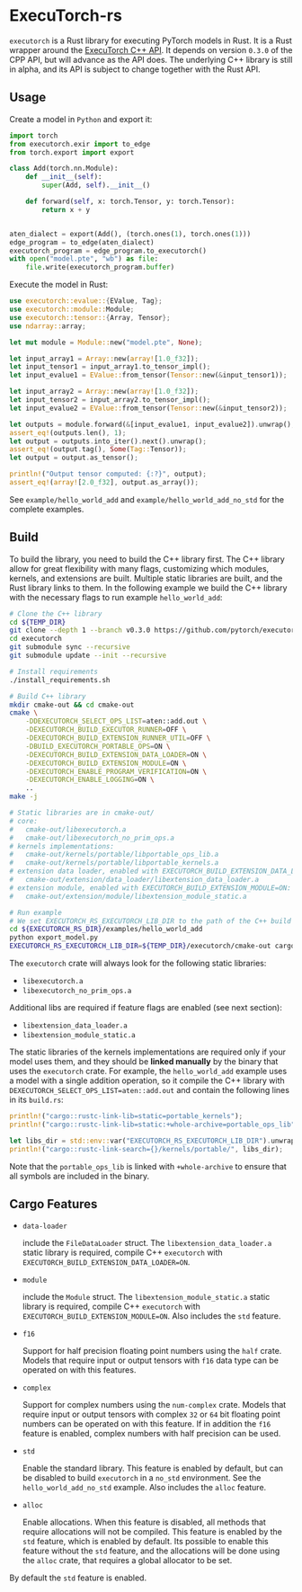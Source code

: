 # ExecuTorch-rs

`executorch` is a Rust library for executing PyTorch models in Rust.
It is a Rust wrapper around the [ExecuTorch C++ API](https://pytorch.org/executorch).
It depends on version `0.3.0` of the CPP API, but will advance as the API does.
The underlying C++ library is still in alpha, and its API is subject to change together with the Rust API.

## Usage
Create a model in `Python` and export it:
```python
import torch
from executorch.exir import to_edge
from torch.export import export

class Add(torch.nn.Module):
    def __init__(self):
        super(Add, self).__init__()

    def forward(self, x: torch.Tensor, y: torch.Tensor):
        return x + y


aten_dialect = export(Add(), (torch.ones(1), torch.ones(1)))
edge_program = to_edge(aten_dialect)
executorch_program = edge_program.to_executorch()
with open("model.pte", "wb") as file:
    file.write(executorch_program.buffer)
```
Execute the model in Rust:
```rust
use executorch::evalue::{EValue, Tag};
use executorch::module::Module;
use executorch::tensor::{Array, Tensor};
use ndarray::array;

let mut module = Module::new("model.pte", None);

let input_array1 = Array::new(array![1.0_f32]);
let input_tensor1 = input_array1.to_tensor_impl();
let input_evalue1 = EValue::from_tensor(Tensor::new(&input_tensor1));

let input_array2 = Array::new(array![1.0_f32]);
let input_tensor2 = input_array2.to_tensor_impl();
let input_evalue2 = EValue::from_tensor(Tensor::new(&input_tensor2));

let outputs = module.forward(&[input_evalue1, input_evalue2]).unwrap();
assert_eq!(outputs.len(), 1);
let output = outputs.into_iter().next().unwrap();
assert_eq!(output.tag(), Some(Tag::Tensor));
let output = output.as_tensor();

println!("Output tensor computed: {:?}", output);
assert_eq!(array![2.0_f32], output.as_array());
```
See `example/hello_world_add` and `example/hello_world_add_no_std` for the complete examples.

## Build
To build the library, you need to build the C++ library first.
The C++ library allow for great flexibility with many flags, customizing which modules, kernels, and extensions are built.
Multiple static libraries are built, and the Rust library links to them.
In the following example we build the C++ library with the necessary flags to run example `hello_world_add`:
```bash
# Clone the C++ library
cd ${TEMP_DIR}
git clone --depth 1 --branch v0.3.0 https://github.com/pytorch/executorch.git
cd executorch
git submodule sync --recursive
git submodule update --init --recursive

# Install requirements
./install_requirements.sh

# Build C++ library
mkdir cmake-out && cd cmake-out
cmake \
    -DDEXECUTORCH_SELECT_OPS_LIST=aten::add.out \
    -DEXECUTORCH_BUILD_EXECUTOR_RUNNER=OFF \
    -DEXECUTORCH_BUILD_EXTENSION_RUNNER_UTIL=OFF \
    -DBUILD_EXECUTORCH_PORTABLE_OPS=ON \
    -DEXECUTORCH_BUILD_EXTENSION_DATA_LOADER=ON \
    -DEXECUTORCH_BUILD_EXTENSION_MODULE=ON \
    -DEXECUTORCH_ENABLE_PROGRAM_VERIFICATION=ON \
    -DEXECUTORCH_ENABLE_LOGGING=ON \
    ..
make -j

# Static libraries are in cmake-out/
# core:
#   cmake-out/libexecutorch.a
#   cmake-out/libexecutorch_no_prim_ops.a
# kernels implementations:
#   cmake-out/kernels/portable/libportable_ops_lib.a
#   cmake-out/kernels/portable/libportable_kernels.a
# extension data loader, enabled with EXECUTORCH_BUILD_EXTENSION_DATA_LOADER=ON:
#   cmake-out/extension/data_loader/libextension_data_loader.a
# extension module, enabled with EXECUTORCH_BUILD_EXTENSION_MODULE=ON:
#   cmake-out/extension/module/libextension_module_static.a

# Run example
# We set EXECUTORCH_RS_EXECUTORCH_LIB_DIR to the path of the C++ build output
cd ${EXECUTORCH_RS_DIR}/examples/hello_world_add
python export_model.py
EXECUTORCH_RS_EXECUTORCH_LIB_DIR=${TEMP_DIR}/executorch/cmake-out cargo run
```

The `executorch` crate will always look for the following static libraries:
- `libexecutorch.a`
- `libexecutorch_no_prim_ops.a`

Additional libs are required if feature flags are enabled (see next section):
- `libextension_data_loader.a`
- `libextension_module_static.a`

The static libraries of the kernels implementations are required only if your model uses them, and they should be **linked manually** by the binary that uses the `executorch` crate.
For example, the `hello_world_add` example uses a model with a single addition operation, so it compile the C++ library with `DEXECUTORCH_SELECT_OPS_LIST=aten::add.out` and contain the following lines in its `build.rs`:
```rust
println!("cargo::rustc-link-lib=static=portable_kernels");
println!("cargo::rustc-link-lib=static:+whole-archive=portable_ops_lib");

let libs_dir = std::env::var("EXECUTORCH_RS_EXECUTORCH_LIB_DIR").unwrap();
println!("cargo::rustc-link-search={}/kernels/portable/", libs_dir);
```
Note that the `portable_ops_lib` is linked with `+whole-archive` to ensure that all symbols are included in the binary.

## Cargo Features
- `data-loader`

    include the `FileDataLoader` struct. The `libextension_data_loader.a` static library is required, compile C++ `executorch` with `EXECUTORCH_BUILD_EXTENSION_DATA_LOADER=ON`.

- `module`

    include the `Module` struct. The `libextension_module_static.a` static library is required, compile C++ `executorch` with `EXECUTORCH_BUILD_EXTENSION_MODULE=ON`.
    Also includes the `std` feature.

- `f16`

    Support for half precision floating point numbers using the `half` crate. Models that require input or output tensors with `f16` data type can be operated on with this features.

- `complex`

    Support for complex numbers using the `num-complex` crate. Models that require input or output tensors with complex `32` or `64` bit floating point numbers can be operated on with this feature. If in addition the `f16` feature is enabled, complex numbers with half precision can be used.

- `std`

    Enable the standard library. This feature is enabled by default, but can be disabled to build `executorch` in a `no_std` environment.
    See the `hello_world_add_no_std` example.
    Also includes the `alloc` feature.

- `alloc`

    Enable allocations.
    When this feature is disabled, all methods that require allocations will not be compiled.
    This feature is enabled by the `std` feature, which is enabled by default.
    Its possible to enable this feature without the `std` feature, and the allocations will be done using the `alloc` crate, that requires a global allocator to be set.

By default the `std` feature is enabled.
